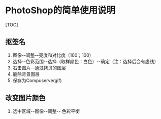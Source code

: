 # PhotoShop的简单使用说明

[TOC]

## 抠签名

1. 图像--调整--亮度和对比度（100；100）
2. 选择--色彩范围--选择（取样颜色：白色）--确定（注：选择后会有虚线）
3. 右击图片--通过拷贝的图层
4. 删除背景图层
5. 保存为Compuserve(gif)

## 改变图片颜色

1. 选中区域--图像--调整-- 色彩平衡